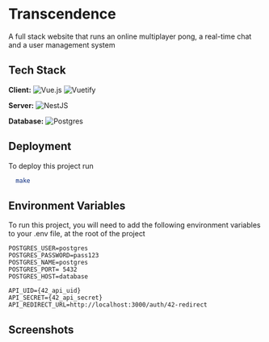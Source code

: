 
# Transcendence
A full stack website that runs an online multiplayer pong, a real-time chat and a user management system
## Tech Stack

**Client:**
![Vue.js](https://img.shields.io/badge/vuejs-%2335495e.svg?style=for-the-badge&logo=vuedotjs&logoColor=%234FC08D)
![Vuetify](https://img.shields.io/badge/Vuetify-1867C0?style=for-the-badge&logo=vuetify&logoColor=AEDDFF)

**Server:**
![NestJS](https://img.shields.io/badge/nestjs-%23E0234E.svg?style=for-the-badge&logo=nestjs&logoColor=white)

**Database:**
![Postgres](https://img.shields.io/badge/postgres-%23316192.svg?style=for-the-badge&logo=postgresql&logoColor=white)


## Deployment

To deploy this project run

```bash
  make
```


## Environment Variables

To run this project, you will need to add the following environment variables to your .env file, at the root of the project

```
POSTGRES_USER=postgres
POSTGRES_PASSWORD=pass123
POSTGRES_NAME=postgres
POSTGRES_PORT= 5432
POSTGRES_HOST=database

API_UID={42_api_uid}
API_SECRET={42_api_secret}
API_REDIRECT_URL=http://localhost:3000/auth/42-redirect
```

## Screenshots

